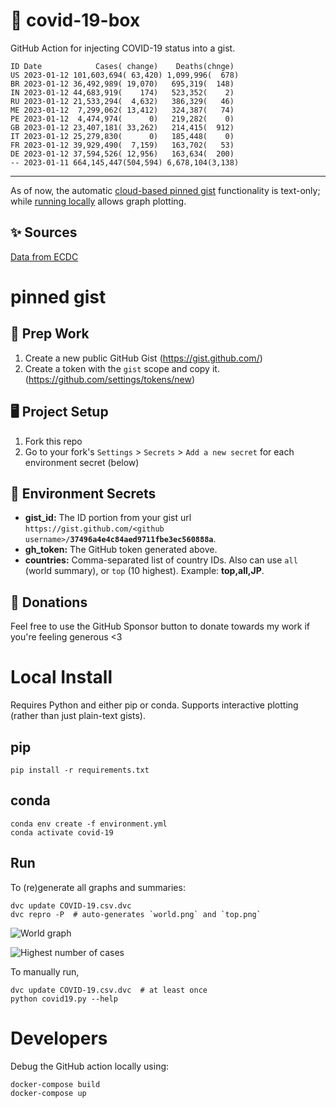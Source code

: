 # 🏥 covid-19-box

GitHub Action for injecting COVID-19 status into a gist.

```
ID Date            Cases( change)    Deaths(chnge)
US 2023-01-12 101,603,694( 63,420) 1,099,996(  678)
BR 2023-01-12 36,492,989( 19,070)   695,319(  148)
IN 2023-01-12 44,683,919(    174)   523,352(    2)
RU 2023-01-12 21,533,294(  4,632)   386,329(   46)
ME 2023-01-12  7,299,062( 13,412)   324,387(   74)
PE 2023-01-12  4,474,974(      0)   219,282(    0)
GB 2023-01-12 23,407,181( 33,262)   214,415(  912)
IT 2023-01-12 25,279,830(      0)   185,448(    0)
FR 2023-01-12 39,929,490(  7,159)   163,702(   53)
DE 2023-01-12 37,594,526( 12,956)   163,634(  200)
-- 2023-01-11 664,145,447(504,594) 6,678,104(3,138)
```

---

As of now, the automatic [cloud-based pinned gist](#pinned-gist) functionality is text-only;
while [running locally](#local-install) allows graph plotting.

## ✨ Sources

[Data from ECDC](https://www.ecdc.europa.eu/en/publications-data/download-todays-data-geographic-distribution-covid-19-cases-worldwide)

# pinned gist

## 🎒 Prep Work
1. Create a new public GitHub Gist (https://gist.github.com/)
1. Create a token with the `gist` scope and copy it. (https://github.com/settings/tokens/new)

## 🖥 Project Setup
1. Fork this repo
1. Go to your fork's `Settings` > `Secrets` > `Add a new secret` for each environment secret (below)

## 🤫 Environment Secrets
- **gist_id:** The ID portion from your gist url `https://gist.github.com/<github username>/`**`37496a4e4c84aed9711fbe3ec560888a`**.
- **gh_token:** The GitHub token generated above.
- **countries:** Comma-separated list of country IDs. Also can use `all` (world summary), or `top` (10 highest). Example: **top,all,JP**.

## 💸 Donations

Feel free to use the GitHub Sponsor button to donate towards my work if you're feeling generous <3

# Local Install

Requires Python and either pip or conda. Supports interactive plotting (rather than just plain-text gists).

## pip

```
pip install -r requirements.txt
```

## conda

```
conda env create -f environment.yml
conda activate covid-19
```

## Run

To (re)generate all graphs and summaries:

```
dvc update COVID-19.csv.dvc
dvc repro -P  # auto-generates `world.png` and `top.png`
```

![World graph](world.png)

![Highest number of cases](top.png)

To manually run,

```
dvc update COVID-19.csv.dvc  # at least once
python covid19.py --help
```

# Developers

Debug the GitHub action locally using:

```
docker-compose build
docker-compose up
```
